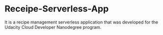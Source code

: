 # Receipe-Serverless-App
It is a recipe management serverless application that was developed for the Udacity Cloud Developer Nanodegree program.
